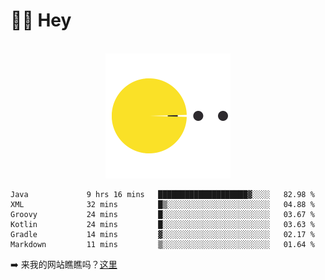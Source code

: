 
# 👋🏻 Hey
<div align="center">
	<br>
	<img src="https://raw.githubusercontent.com/Aniket965/Aniket965/master/pacman.svg?sanitize=true" width="200" height="200">
	<br>
</div>

<!--START_SECTION:waka-->

```text
Java             9 hrs 16 mins   ████████████████████▓░░░░   82.98 %
XML              32 mins         █▒░░░░░░░░░░░░░░░░░░░░░░░   04.88 %
Groovy           24 mins         █░░░░░░░░░░░░░░░░░░░░░░░░   03.67 %
Kotlin           24 mins         █░░░░░░░░░░░░░░░░░░░░░░░░   03.63 %
Gradle           14 mins         ▓░░░░░░░░░░░░░░░░░░░░░░░░   02.17 %
Markdown         11 mins         ▒░░░░░░░░░░░░░░░░░░░░░░░░   01.64 %
```

<!--END_SECTION:waka-->

 ➡️  来我的网站瞧瞧吗？[这里](https://www.shaolongfei.com)
